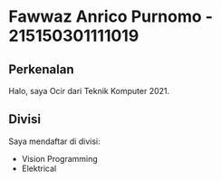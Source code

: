 # Fawwaz Anrico Purnomo - 215150301111019
## Perkenalan
Halo, saya Ocir dari Teknik Komputer 2021.
## Divisi
Saya mendaftar di divisi:
- Vision Programming
- Elektrical
